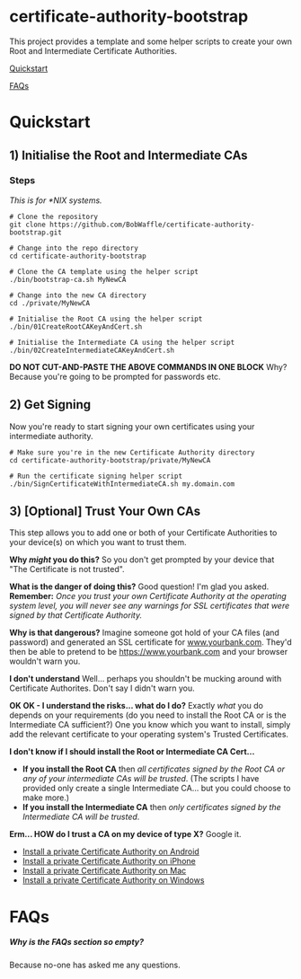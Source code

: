 # certificate-authority-bootstrap

This project provides a template and some helper scripts to create your own Root and Intermediate Certificate Authorities.

[Quickstart](#quickstart)

[FAQs](#faqs)

# Quickstart

## 1) Initialise the Root and Intermediate CAs

### Steps
_This is for *NIX systems._
 
 ```
 # Clone the repository
 git clone https://github.com/BobWaffle/certificate-authority-bootstrap.git
 
 # Change into the repo directory
 cd certificate-authority-bootstrap
 
 # Clone the CA template using the helper script
 ./bin/bootstrap-ca.sh MyNewCA
 
 # Change into the new CA directory
 cd ./private/MyNewCA
 
 # Initialise the Root CA using the helper script
 ./bin/01CreateRootCAKeyAndCert.sh
 
 # Initialise the Intermediate CA using the helper script
 ./bin/02CreateIntermediateCAKeyAndCert.sh
 ```

**DO NOT CUT-AND-PASTE THE ABOVE COMMANDS IN ONE BLOCK**  Why?  Because you're going to be prompted for passwords etc.


## 2) Get Signing

Now you're ready to start signing your own certificates using your intermediate authority.

```
# Make sure you're in the new Certificate Authority directory
cd certificate-authority-bootstrap/private/MyNewCA

# Run the certificate signing helper script
./bin/SignCertificateWithIntermediateCA.sh my.domain.com
```

## 3) \[Optional\] Trust Your Own CAs

This step allows you to add one or both of your Certificate Authorities to your device(s) on which you want to trust them.

**Why _might_ you do this?**  So you don't get prompted by your device that "The Certificate is not trusted".

**What is the danger of doing this?**  Good question!  I'm glad you asked.  **Remember:**  _Once you trust your own Certificate Authority at the operating system level, you will never see any warnings for SSL certificates that were signed by that Certificate Authority._

**Why is that dangerous?**  Imagine someone got hold of your CA files (and password) and generated an SSL certificate for www.yourbank.com.  They'd then be able to pretend to be https://www.yourbank.com and your browser wouldn't warn you.

**I don't understand** Well... perhaps you shouldn't be mucking around with Certificate Authorites.  Don't say I didn't warn you.

**OK OK - I understand the risks... what do I do?**  Exactly _what_ you do depends on your requirements (do you need to install the Root CA or is the Intermediate CA sufficient?)  One you know which you want to install, simply add the relevant certificate to your operating system's Trusted Certificates.

**I don't know if I should install the Root or Intermediate CA Cert...**
* **If you install the Root CA** then _all certificates signed by the Root CA or any of your intermediate CAs will be trusted_.  (The scripts I have provided only create a single Intermediate CA... but you could choose to make more.)
* **If you install the Intermediate CA** then _only certificates signed by the Intermediate CA will be trusted_.

**Erm... HOW do I trust a CA on my device of type X?**  Google it.
* [Install a private Certificate Authority on Android](https://www.google.co.uk/?q=install%20root%20certificate%20on%20Android)
* [Install a private Certificate Authority on iPhone](https://www.google.co.uk/?q=install%20root%20certificate%20on%20iPhone)
* [Install a private Certificate Authority on Mac](https://www.google.co.uk/?q=install%20root%20certificate%20on%20Mac)
* [Install a private Certificate Authority on Windows](https://www.google.co.uk/?q=install%20root%20certificate%20on%20Windows)

# FAQs

##### Why is the FAQs section so empty?
Because no-one has asked me any questions.
